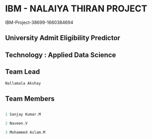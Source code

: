 # IBM - NALAIYA THIRAN PROJECT 

 IBM-Project-38699-1660384694

## University Admit Eligibility Predictor

## Technology : Applied Data Science




## Team Lead
```bash
Nallamala Akshay
```

## Team Members

```python

1 Sanjay Kumar.M

2 Naveen.V

3 Mohammed Aslam.M
```

